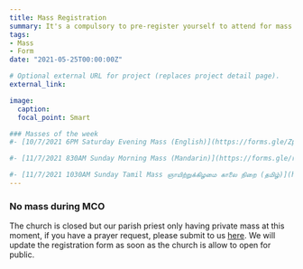 ```yaml
---
title: Mass Registration
summary: It's a compulsory to pre-register yourself to attend for mass at church at the moment.
tags:
- Mass
- Form
date: "2021-05-25T00:00:00Z"

# Optional external URL for project (replaces project detail page).
external_link:

image:
  caption:
  focal_point: Smart

### Masses of the week
#- [10/7/2021 6PM Saturday Evening Mass (English)](https://forms.gle/Zp5nuuDFQDKeNmRA7)

#- [11/7/2021 830AM Sunday Morning Mass (Mandarin)](https://forms.gle/rcSvhGYUGmH51iGB7)

#- [11/7/2021 1030AM Sunday Tamil Mass ஞாயிற்றுக்கிழமை காலை நிறை (தமிழ்)](https://forms.gle/6B1JGpMWoYB7c4RK6)
---
```


### No mass during MCO
The church is closed but our parish priest only having private mass at this moment, if you have a prayer request, please submit to us [here](../prayer-request). We will update the registration form as soon as the church is allow to open for public.
